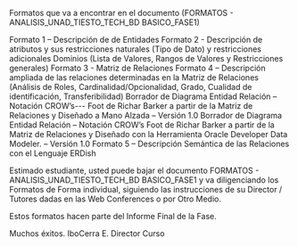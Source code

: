 Formatos que va a encontrar en el documento (FORMATOS - ANALISIS_UNAD_TIESTO_TECH_BD BASICO_FASE1)

Formato 1 – Descripción de de Entidades
Formato 2 - Descripción de atributos y sus restricciones naturales (Tipo de Dato) y restricciones adicionales Dominios (Lista de Valores, Rangos de Valores y Restricciones generales)
Formato 3 - Matriz de Relaciones
Formato 4 – Descripción ampliada de las relaciones determinadas en la  Matriz de Relaciones (Análisis de Roles, Cardinalidad/Opcionalidad, Grado, Cualidad de identificación, Transferibilidad)
Borrador de Diagrama Entidad Relación – Notación CROW’s--- Foot de Richar Barker  a partir de la Matriz de Relaciones y Diseñado a Mano Alzada – Versión  1.0 
Borrador de Diagrama Entidad Relación – Notación CROW’s Foot de Richar Barker  a partir de la Matriz de Relaciones y Diseñado con la Herramienta Oracle Developer Data Modeler. – Versión  1.0 
Formato 5 – Descripción Semántica de las Relaciones con el Lenguaje ERDish 

Estimado estudiante, usted puede bajar el documento FORMATOS - ANALISIS_UNAD_TIESTO_TECH_BD BASICO_FASE1 y va diligenciando los Formatos de Forma individual, siguiendo las instrucciones de su Director / Tutores dadas en las Web Conferences o por Otro Medio.

Estos formatos hacen parte del Informe Final de la Fase.

Muchos éxitos.
IboCerra E. Director Curso
